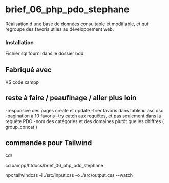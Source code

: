 # brief_06_php_pdo_stephane

Réalisation d'une base de données consultable et modifiable, et qui regroupe des favoris utiles au développement web.


### Installation

Fichier sql fourni dans le dossier bdd.


## Fabriqué avec

VS code
xampp


## reste à faire / peaufinage / aller plus loin

-responsive des pages create et update
-trier favoris dans tableau asc dsc
-pagination à 10 favoris
-try catch aux requêtes, et pas seulement dans la requête PDO
-nom des catégories et des domaines plutôt que les chiffres  ( group_concat )


## commandes pour Tailwind

cd/

cd xampp/htdocs/brief_06_php_pdo_stephane

npx tailwindcss -i ./src/input.css -o ./src/output.css --watch





